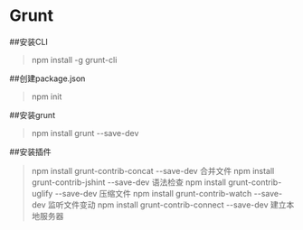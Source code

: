 # Grunt

##安装CLI
>npm install -g grunt-cli

##创建package.json

>npm init

##安装grunt

>npm install grunt --save-dev

##安装插件

>npm install grunt-contrib-concat --save-dev 合并文件
>npm install grunt-contrib-jshint --save-dev 语法检查
>npm install grunt-contrib-uglify --save-dev 压缩文件
>npm install grunt-contrib-watch --save-dev 监听文件变动
>npm install grunt-contrib-connect --save-dev 建立本地服务器